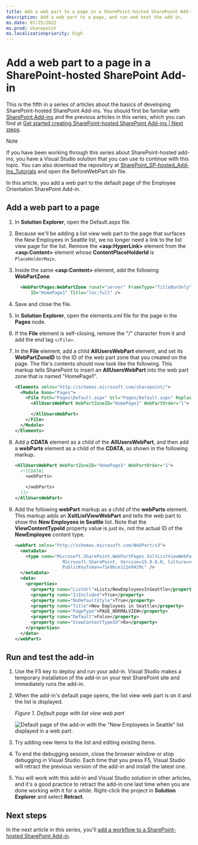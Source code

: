 ```yaml
---
title: Add a web part to a page in a SharePoint-hosted SharePoint Add-in
description: Add a web part to a page, and run and test the add-in.
ms.date: 07/25/2022
ms.prod: sharepoint
ms.localizationpriority: high
---
```


# Add a web part to a page in a SharePoint-hosted SharePoint Add-in

This is the fifth in a series of articles about the basics of developing SharePoint-hosted SharePoint Add-ins. You should first be familiar with [SharePoint Add-ins](sharepoint-add-ins.md) and the previous articles in this series, which you can find at [Get started creating SharePoint-hosted SharePoint Add-ins | Next steps](get-started-creating-sharepoint-hosted-sharepoint-add-ins.md#next-steps).

> [!NOTE]
> If you have been working through this series about SharePoint-hosted add-ins, you have a Visual Studio solution that you can use to continue with this topic. You can also download the repository at [SharePoint_SP-hosted_Add-Ins_Tutorials](https://github.com/OfficeDev/SharePoint_SP-hosted_Add-Ins_Tutorials) and open the BeforeWebPart.sln file.

In this article, you add a web part to the default page of the Employee Orientation SharePoint Add-in.

## Add a web part to a page

1. In **Solution Explorer**, open the Default.aspx file.
1. Because we'll be adding a list view web part to the page that surfaces the New Employees in Seattle list, we no longer need a link to the list view page for the list. Remove the **\<asp:HyperLink\>** element from the **\<asp:Content\>** element whose **ContentPlaceHolderId** is `PlaceHolderMain`.
1. Inside the same **\<asp:Content\>** element, add the following **WebPartZone**.

    ```XML
      <WebPartPages:WebPartZone runat="server" FrameType="TitleBarOnly"
          ID="HomePage1" Title="loc:full" />
    ```

1. Save and close the file.
1. In **Solution Explorer**, open the elements.xml file for the page in the **Pages** node.
1. If the **File** element is self-closing, remove the "/" character from it and add the end tag `</File>`.
1. In the **File** element, add a child **AllUsersWebPart** element, and set its **WebPartZoneID** to the ID of the web part zone that you created on the page. The file's contents should now look like the following. This markup tells SharePoint to insert an **AllUsersWebPart** into the web part zone that is named "HomePage1".

    ```xml
    <Elements xmlns="http://schemas.microsoft.com/sharepoint/">
      <Module Name="Pages">
        <File Path="Pages\Default.aspx" Url="Pages/Default.aspx" ReplaceContent="TRUE" >
          <AllUsersWebPart WebPartZoneID="HomePage1" WebPartOrder="1">

          </AllUsersWebPart>
        </File>
      </Module>
    </Elements>

    ```

1. Add a **CDATA** element as a child of the **AllUsersWebPart**, and then add a **webParts** element as a child of the **CDATA**, as shown in the following markup.

    ```xml
    <AllUsersWebPart WebPartZoneID="HomePage1" WebPartOrder="1">
      <![CDATA[
        <webParts>

        </webParts>
      ]]>
    </AllUsersWebPart>
    ```

1. Add the following **webPart** markup as a child of the **webParts** element. This markup adds an **XsltListViewWebPart** and tells the web part to show the **New Employees in Seattle** list. Note that the **ViewContentTypeId** property value is just `0x`, not the actual ID of the **NewEmployee** content type.

    ```xml
    <webPart xmlns="http://schemas.microsoft.com/WebPart/v3">
      <metaData>
        <type name="Microsoft.SharePoint.WebPartPages.XsltListViewWebPart,
                      Microsoft.SharePoint, Version=15.0.0.0, Culture=neutral,
                      PublicKeyToken=71e9bce111e9429c" />
      </metaData>
      <data>
        <properties>
          <property name="ListUrl">Lists/NewEmployeesInSeattle</property>
          <property name="IsIncluded">True</property>
          <property name="NoDefaultStyle">True</property>
          <property name="Title">New Employees in Seattle</property>
          <property name="PageType">PAGE_NORMALVIEW</property>
          <property name="Default">False</property>
          <property name="ViewContentTypeId">0x</property>
        </properties>
      </data>
    </webPart>
    ```

## Run and test the add-in

1. Use the F5 key to deploy and run your add-in. Visual Studio makes a temporary installation of the add-in on your test SharePoint site and immediately runs the add-in.
1. When the add-in's default page opens, the list view web part is on it and the list is displayed.

    *Figure 1. Default page with list view web part*

    ![Default page of the add-in with the "New Employees in Seattle" list displayed in a web part.](../images/31e8e4b1-e2e6-416b-b360-9979a1f16fc7.PNG)

1. Try adding new items to the list and editing existing items.
1. To end the debugging session, close the browser window or stop debugging in Visual Studio. Each time that you press F5, Visual Studio will retract the previous version of the add-in and install the latest one.
1. You will work with this add-in and Visual Studio solution in other articles, and it's a good practice to retract the add-in one last time when you are done working with it for a while. Right-click the project in **Solution Explorer** and select **Retract**.

## Next steps

In the next article in this series, you'll [add a workflow to a SharePoint-hosted SharePoint Add-in](add-a-workflow-to-a-sharepoint-hosted-sharepoint-add-in.md).
